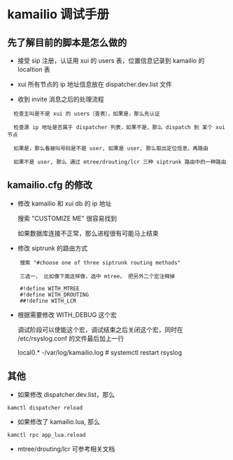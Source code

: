 # kamailio 调试手册

## 先了解目前的脚本是怎么做的

* 接受 sip 注册，认证用 xui 的 users 表，位置信息记录到 kamailio 的 localtion 表

* xui 所有节点的 ip 地址信息放在 dispatcher.dev.list 文件

* 收到 invite 消息之后的处理流程

```
  检查主叫是不是 xui 的 users（查表），如果是，那么先认证  

  检查源 ip 地址是否属于 dispatcher 列表，如果不是，那么 dispatch 到 某个 xui 节点  

  如果是，那么看被叫号码是不是 user, 如果是 user, 那么取出定位信息，再路由  

  如果不是 user, 那么 通过 mtree/drouting/lcr 三种 siptrunk 路由中的一种路由  
```

## kamailio.cfg 的修改

* 修改 kamailio 和 xui db 的 ip 地址

    搜索 "CUSTOMIZE ME" 很容易找到

    如果数据库连接不正常，那么进程很有可能马上结束

* 修改 siptrunk 的路由方式
````
    搜索 "#choose one of three siptrunk routing methods"

    三选一， 比如像下面这样做，选中 mtree， 把另外二个宏注释掉

	#!define WITH_MTREE
	#!define WITH_DROUTING
	##!define WITH_LCR
````

* 根据需要修改 WITH_DEBUG 这个宏

	调试阶段可以使能这个宏，调试结束之后关闭这个宏，同时在 /etc/rsyslog.conf 的文件最后加上一行

	local0.* -/var/log/kamailio.log # systemctl restart rsyslog


## 其他

* 如果修改 dispatcher.dev.list，那么

```
kamctl dispatcher reload
```

* 如果修改了 kamailio.lua, 那么

```
kamctl rpc app_lua.reload
```

* mtree/drouting/lcr 可参考相关文档
